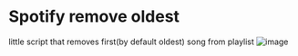 # Spotify remove oldest

little script that removes first(by default oldest) song from playlist
![image](https://github.com/brandonporcel/spotify-remove-oldest/assets/66080281/67896e7d-baaa-4c84-93d1-04427f76a61d)
